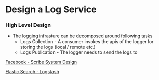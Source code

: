 # Design a Log Service

### High Level Design
- The logging infrasture can be decomposed around following tasks
    - Logs Collection - A consumer invokes the apis of the logger for storing the logs (local / remote etc.)
    - Logs Publication - The logger needs to send the logs to 

[Facebook - Scribe System Design](https://engineering.fb.com/2019/10/07/data-infrastructure/scribe/)

[Elastic Search - Logstash](https://www.elastic.co/guide/en/logstash/current/deploying-and-scaling.html)